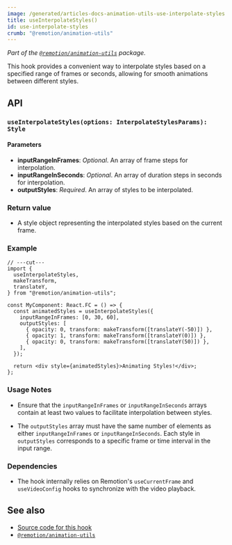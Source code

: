 ```yaml
---
image: /generated/articles-docs-animation-utils-use-interpolate-styles.png
title: useInterpolateStyles()
id: use-interpolate-styles
crumb: "@remotion/animation-utils"
---
```


_Part of the [`@remotion/animation-utils`](/docs/animation-utils) package._

This hook provides a convenient way to interpolate styles based on a specified range of frames or seconds, allowing for smooth animations between different styles.

## API

### `useInterpolateStyles(options: InterpolateStylesParams): Style`

#### Parameters

- **inputRangeInFrames**: _Optional_. An array of frame steps for interpolation.
- **inputRangeInSeconds**: _Optional_. An array of duration steps in seconds for interpolation.
- **outputStyles**: _Required_. An array of styles to be interpolated.

### Return value

- A style object representing the interpolated styles based on the current frame.

### Example

```tsx twoslash
// ---cut---
import {
  useInterpolateStyles,
  makeTransform,
  translateY,
} from "@remotion/animation-utils";

const MyComponent: React.FC = () => {
  const animatedStyles = useInterpolateStyles({
    inputRangeInFrames: [0, 30, 60],
    outputStyles: [
      { opacity: 0, transform: makeTransform([translateY(-50)]) },
      { opacity: 1, transform: makeTransform([translateY(0)]) },
      { opacity: 0, transform: makeTransform([translateY(50)]) },
    ],
  });

  return <div style={animatedStyles}>Animating Styles!</div>;
};
```

### Usage Notes

- Ensure that the `inputRangeInFrames` or `inputRangeInSeconds` arrays contain at least two values to facilitate interpolation between styles.

- The `outputStyles` array must have the same number of elements as either `inputRangeInFrames` or `inputRangeInSeconds`. Each style in `outputStyles` corresponds to a specific frame or time interval in the input range.

### Dependencies

- The hook internally relies on Remotion's `useCurrentFrame` and `useVideoConfig` hooks to synchronize with the video playback.

## See also

- [Source code for this hook](https://github.com/remotion-dev/remotion/blob/main/packages/animation-utils/src/transformation-helpers/use-interpolate-styles/index.tsx)
- [`@remotion/animation-utils`](/docs/animation-utils)
